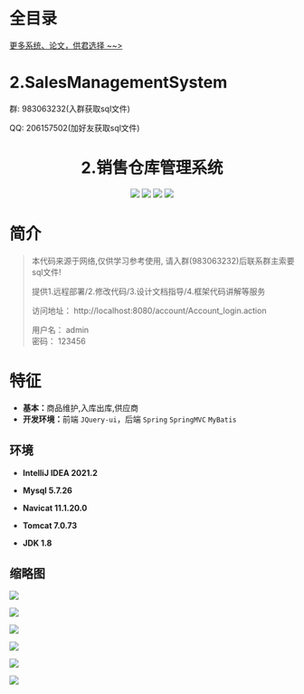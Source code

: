 # 全目录

[更多系统、论文，供君选择 ~~>](https://www.bitwise.net.cn)

# 2.SalesManagementSystem

<p>群: 983063232(入群获取sql文件)</p>
<p>QQ: 206157502(加好友获取sql文件)</p>

<p><h1 align="center">2.销售仓库管理系统</h1></p>

<p align="center">
	<img src="https://img.shields.io/badge/jdk-1.8-orange.svg"/>
    <img src="https://img.shields.io/badge/spring-5.x-lightgrey.svg"/>
    <img src="https://img.shields.io/badge/springmvc-3.x-blue.svg"/>
    <img src="https://img.shields.io/badge/mybatis-3.x-blue.svg"/>
</p>

# 简介

> 本代码来源于网络,仅供学习参考使用, 请入群(983063232)后联系群主索要sql文件!
> 
> 提供1.远程部署/2.修改代码/3.设计文档指导/4.框架代码讲解等服务
>
> 访问地址： http://localhost:8080/account/Account_login.action
>
>   用户名： admin  
>   密码： 123456
>




# 特征

- <b>基本：</b>商品维护,入库出库,供应商
- <b>开发环境：</b>前端 `JQuery-ui`，后端 `Spring` `SpringMVC` `MyBatis`


## 环境

- <b>IntelliJ IDEA 2021.2</b>

- <b>Mysql 5.7.26</b>

- <b>Navicat  11.1.20.0</b>

- <b>Tomcat 7.0.73</b>

- <b>JDK 1.8</b>


## 缩略图

![](https://bitwise.oss-cn-heyuan.aliyuncs.com/2024/9/10/0814f45d-0d43-42fd-9d2b-9f2509c4b6e3.png)

![](https://bitwise.oss-cn-heyuan.aliyuncs.com/2024/9/10/681e503e-fbb1-48cf-a6c3-79f031b5763e.png)

![](https://bitwise.oss-cn-heyuan.aliyuncs.com/2024/9/10/923dd507-1dad-49f3-8718-99217ac65f3d.png)

![](https://bitwise.oss-cn-heyuan.aliyuncs.com/2024/9/10/064c85fe-3293-4c72-bc0b-a17dcd6728cf.png)

![](https://bitwise.oss-cn-heyuan.aliyuncs.com/2024/9/10/11c77fe3-b063-476c-a3de-146e8ecc8c04.png)

![](https://bitwise.oss-cn-heyuan.aliyuncs.com/2024/9/10/94c1e8ad-9502-4ab5-a638-c5e491d29948.png)


